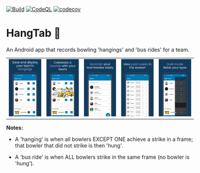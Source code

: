 [![Build](https://github.com/jdubar/HangTab/actions/workflows/build.yml/badge.svg?branch=main)](https://github.com/jdubar/HangTab/actions/workflows/build.yml)
[![CodeQL](https://github.com/jdubar/HangTab/actions/workflows/github-code-scanning/codeql/badge.svg)](https://github.com/jdubar/HangTab/actions/workflows/github-code-scanning/codeql)
[![codecov](https://codecov.io/github/jdubar/HangTab/graph/badge.svg?token=EM7WH3C3B4)](https://codecov.io/github/jdubar/HangTab)

# HangTab :bowling:

An Android app that records bowling 'hangings' and 'bus rides' for a team.

<table>
  <tr>
    <td><img src="images/01.png" width="300" alt="save and display your team's hangings" /></td>
    <td><img src="images/02.png" width="300" alt="celebrate a busride with your team" /></td>
    <td><img src="images/03.png" width="300" alt="maintain your teammates easily" /></td>
    <td><img src="images/04.png" width="300" alt="view past weeks in the season" /></td>
    <td><img src="images/05.png" width="300" alt="dark mode relax your eyes" /></td>
  </tr>
</table>

**Notes:**
- A 'hanging' is when all bowlers EXCEPT ONE achieve a strike in a frame; that bowler that did not strike is then 'hung'.

- A 'bus ride' is when ALL bowlers strike in the same frame (no bowler is 'hung').
